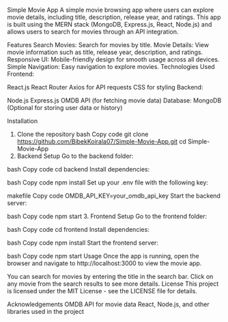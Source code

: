 Simple Movie App
A simple movie browsing app where users can explore movie details, including title, description, release year, and ratings. This app is built using the MERN stack (MongoDB, Express.js, React, Node.js) and allows users to search for movies through an API integration.

Features
Search Movies: Search for movies by title.
Movie Details: View movie information such as title, release year, description, and ratings.
Responsive UI: Mobile-friendly design for smooth usage across all devices.
Simple Navigation: Easy navigation to explore movies.
Technologies Used
Frontend:

React.js
React Router
Axios for API requests
CSS for styling
Backend:

Node.js
Express.js
OMDB API (for fetching movie data)
Database: MongoDB (Optional for storing user data or history)

Installation
1. Clone the repository
bash
Copy code
git clone https://github.com/BibekKoirala07/Simple-Movie-App.git
cd Simple-Movie-App
2. Backend Setup
Go to the backend folder:

bash
Copy code
cd backend
Install dependencies:

bash
Copy code
npm install
Set up your .env file with the following key:

makefile
Copy code
OMDB_API_KEY=your_omdb_api_key
Start the backend server:

bash
Copy code
npm start
3. Frontend Setup
Go to the frontend folder:

bash
Copy code
cd frontend
Install dependencies:

bash
Copy code
npm install
Start the frontend server:

bash
Copy code
npm start
Usage
Once the app is running, open the browser and navigate to http://localhost:3000 to view the movie app.

You can search for movies by entering the title in the search bar.
Click on any movie from the search results to see more details.
License
This project is licensed under the MIT License - see the LICENSE file for details.

Acknowledgements
OMDB API for movie data
React, Node.js, and other libraries used in the project
